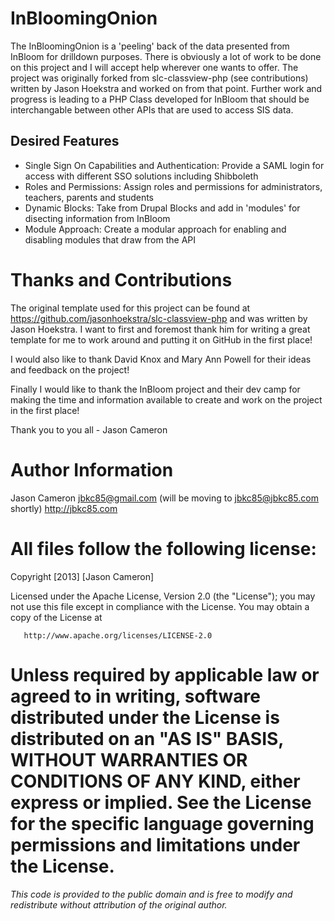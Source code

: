 InBloomingOnion
=============

The InBloomingOnion is a 'peeling' back of the data presented from InBloom for drilldown purposes.  There is obviously a lot of work to be done on this project and I will accept help wherever one wants to offer.  The project was originally forked from slc-classview-php (see contributions) written by Jason Hoekstra and worked on from that point.  Further work and progress is leading to a PHP Class developed for InBloom that should be interchangable between other APIs that are used to access SIS data.

Desired Features
------
* Single Sign On Capabilities and Authentication: Provide a SAML login for access with different SSO solutions including Shibboleth
* Roles and Permissions: Assign roles and permissions for administrators, teachers, parents and students
* Dynamic Blocks: Take from Drupal Blocks and add in 'modules' for disecting information from InBloom
* Module Approach: Create a modular approach for enabling and disabling modules that draw from the API

Thanks and Contributions
=============
The original template used for this project can be found at https://github.com/jasonhoekstra/slc-classview-php and was written by Jason Hoekstra.  I want to first and foremost thank him for writing a great template for me to work around and putting it on GitHub in the first place!

I would also like to thank David Knox and Mary Ann Powell for their ideas and feedback on the project!

Finally I would like to thank the InBloom project and their dev camp for making the time and information available to create and work on the project in the first place!

Thank you to you all - Jason Cameron

Author Information
=============
Jason Cameron
jbkc85@gmail.com (will be moving to jbkc85@jbkc85.com shortly)
http://jbkc85.com


All files follow the following license:
===
Copyright [2013] [Jason Cameron]

   Licensed under the Apache License, Version 2.0 (the "License");
   you may not use this file except in compliance with the License.
   You may obtain a copy of the License at

       http://www.apache.org/licenses/LICENSE-2.0

   Unless required by applicable law or agreed to in writing, software
   distributed under the License is distributed on an "AS IS" BASIS,
   WITHOUT WARRANTIES OR CONDITIONS OF ANY KIND, either express or implied.
   See the License for the specific language governing permissions and
   limitations under the License.
===

*This code is provided to the public domain and is free to modify and redistribute without attribution of the original author.*

